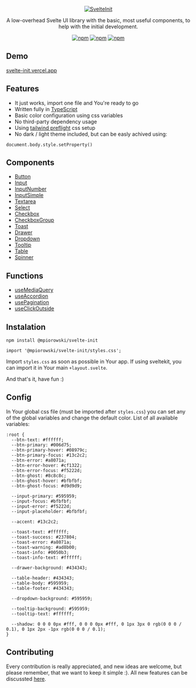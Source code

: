 <p align="center">
  <a href="https://github.com/mpiorowski/svelte-init/#readme" target="_blank">
    <img src="./logo.png" alt="SvelteInit">
  </a>
</p>

<p align="center">
  A low-overhead Svelte UI library with the basic, most useful components, to help with the initial development.
</p>

<div align="center">

[![npm](https://img.shields.io/github/license/mpiorowski/svelte-init)](https://github.com/mpiorowski/svelte-init/blob/main/LICENSE)
[![npm](https://img.shields.io/npm/v/@mpiorowski/svelte-init)](https://www.npmjs.com/package/@mpiorowski/svelte-init)
[![npm](https://img.shields.io/bundlephobia/min/@mpiorowski/svelte-init)](https://www.npmjs.com/package/@mpiorowski/svelte-init)

</div>

## Demo

[svelte-init.vercel.app](https://svelte-init.vercel.app)

## Features

- It just works, import one file and You're ready to go
- Written fully in [TypeScript](https://typescriptlang.org/)
- Basic color configuration using css variables
- No third-party dependency usage
- Using [tailwind preflight](https://tailwindcss.com/docs/preflight) css setup
- No dark / light theme included, but can be easly achived using:

```
document.body.style.setProperty()
```

## Components

- [Button](https://github.com/mpiorowski/svelte-init/blob/main/docs/BUTTOM.md)
- [Input](https://github.com/mpiorowski/svelte-init/blob/main/docs/INPUT.md)
- [InputNumber](https://github.com/mpiorowski/svelte-init/blob/main/docs/INPUT-NUMBER.md)
- [InputSimple](https://github.com/mpiorowski/svelte-init/blob/main/docs/INPUT-SIMPLE.md)
- [Textarea](https://github.com/mpiorowski/svelte-init/blob/main/docs/TEXTAREA.md)
- [Select](https://github.com/mpiorowski/svelte-init/blob/main/docs/SELECT.md)
- [Checkbox](https://github.com/mpiorowski/svelte-init/blob/main/docs/CHECKBOX.md)
- [CheckboxGroup](https://github.com/mpiorowski/svelte-init/blob/main/docs/CHECKBOX-GROUP.md)
- [Toast](https://github.com/mpiorowski/svelte-init/blob/main/docs/TOAST.md)
- [Drawer](https://github.com/mpiorowski/svelte-init/blob/main/docs/DRAWER.md)
- [Dropdown](https://github.com/mpiorowski/svelte-init/blob/main/docs/DROPDOWN.md)
- [Tooltip](https://github.com/mpiorowski/svelte-init/blob/main/docs/TOOLTIP.md)
- [Table](https://github.com/mpiorowski/svelte-init/blob/main/docs/TABLE.md)
- [Spinner](https://github.com/mpiorowski/svelte-init/blob/main/docs/SPINNER.md)

## Functions

- [useMediaQuery](https://github.com/mpiorowski/svelte-init/blob/main/docs/FUNCTIONS.md#useMediaQuery)
- [useAccordion](https://github.com/mpiorowski/svelte-init/blob/main/docs/FUNCTIONS.md#useAccordion)
- [usePagination](https://github.com/mpiorowski/svelte-init/blob/main/docs/FUNCTIONS.md#usePagination)
- [useClickOutside](https://github.com/mpiorowski/svelte-init/blob/main/docs/FUNCTIONS.md#useClickOutside)

## Instalation

```
npm install @mpiorowski/svelte-init
```

```
import '@mpiorowski/svelte-init/styles.css';
```

Import `styles.css` as soon as possible in Your app. If using sveltekit, you can import it in Your main `+layout.svelte`.

And that's it, have fun :)

## Config

In Your global css file (must be imported after `styles.css`) you can set any of the global variables and change the default color. List of all available variables:

```
:root {
  --btn-text: #ffffff;
  --btn-primary: #006d75;
  --btn-primary-hover: #08979c;
  --btn-primary-focus: #13c2c2;
  --btn-error: #a8071a;
  --btn-error-hover: #cf1322;
  --btn-error-focus: #f5222d;
  --btn-ghost: #8c8c8c;
  --btn-ghost-hover: #bfbfbf;
  --btn-ghost-focus: #d9d9d9;

  --input-primary: #595959;
  --input-focus: #bfbfbf;
  --input-error: #f5222d;
  --input-placeholder: #bfbfbf;

  --accent: #13c2c2;

  --toast-text: #ffffff;
  --toast-success: #237804;
  --toast-error: #a8071a;
  --toast-warning: #ad8b00;
  --toast-info: #0050b3;
  --toast-info-text: #ffffff;

  --drawer-background: #434343;

  --table-header: #434343;
  --table-body: #595959;
  --table-footer: #434343;

  --dropdown-background: #595959;

  --tooltip-background: #595959;
  --tooltip-text: #ffffff;

  --shadow: 0 0 0 0px #fff, 0 0 0 0px #fff, 0 1px 3px 0 rgb(0 0 0 / 0.1), 0 1px 2px -1px rgb(0 0 0 / 0.1);
}
```

## Contributing

Every contribution is really appreciated, and new ideas are welcome, but please remember, that we want to keep it simple :). All new features can be discussted [here](https://github.com/mpiorowski/svelte-init/discussions).
